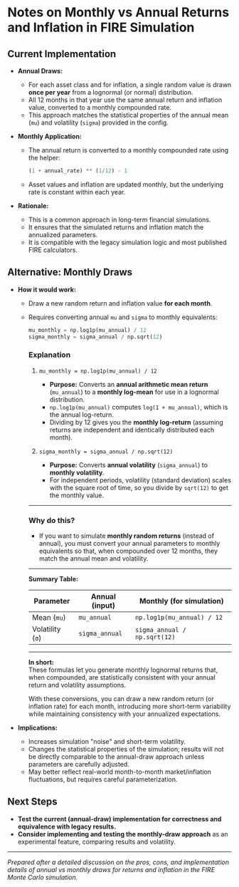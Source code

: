 # Notes on Monthly vs Annual Returns and Inflation in FIRE Simulation

## Current Implementation

- **Annual Draws:**  
  - For each asset class and for inflation, a single random value is drawn **once per year** from a lognormal (or normal) distribution.
  - All 12 months in that year use the same annual return and inflation value, converted to a monthly compounded rate.
  - This approach matches the statistical properties of the annual mean (`mu`) and volatility (`sigma`) provided in the config.

- **Monthly Application:**  
  - The annual return is converted to a monthly compounded rate using the helper:

    ```python
    (1 + annual_rate) ** (1/12) - 1
    ```

  - Asset values and inflation are updated monthly, but the underlying rate is constant within each year.

- **Rationale:**  
  - This is a common approach in long-term financial simulations.
  - It ensures that the simulated returns and inflation match the annualized parameters.
  - It is compatible with the legacy simulation logic and most published FIRE calculators.

## Alternative: Monthly Draws

- **How it would work:**  
  - Draw a new random return and inflation value **for each month**.
  - Requires converting annual `mu` and `sigma` to monthly equivalents:

    ```python
    mu_monthly = np.log1p(mu_annual) / 12
    sigma_monthly = sigma_annual / np.sqrt(12)
    ```

    ### Explanation

    1. `mu_monthly = np.log1p(mu_annual) / 12`
       - **Purpose:** Converts an **annual arithmetic mean return** (`mu_annual`) to a **monthly log-mean** for use in a lognormal distribution.
       - `np.log1p(mu_annual)` computes `log(1 + mu_annual)`, which is the annual log-return.
       - Dividing by 12 gives you the **monthly log-return** (assuming returns are independent and identically distributed each month).

    2. `sigma_monthly = sigma_annual / np.sqrt(12)`
       - **Purpose:** Converts **annual volatility** (`sigma_annual`) to **monthly volatility**.
       - For independent periods, volatility (standard deviation) scales with the square root of time, so you divide by `sqrt(12)` to get the monthly value.

    ---

    ### Why do this?

    - If you want to simulate **monthly random returns** (instead of annual), you must convert your annual parameters to monthly equivalents so that, when compounded over 12 months, they match the annual mean and volatility.

    ---

    **Summary Table:**

    | Parameter         | Annual (input)      | Monthly (for simulation)             |
    |-------------------|--------------------|--------------------------------------|
    | Mean (`mu`)       | `mu_annual`        | `np.log1p(mu_annual) / 12`           |
    | Volatility (`σ`)  | `sigma_annual`     | `sigma_annual / np.sqrt(12)`         |

    ---

    **In short:**  
    These formulas let you generate monthly lognormal returns that, when compounded, are statistically consistent with your annual return and volatility assumptions.

    With these conversions, you can draw a new random return (or inflation rate) for each month, introducing more short-term variability while maintaining consistency with your annualized expectations.

- **Implications:**  
  - Increases simulation "noise" and short-term volatility.
  - Changes the statistical properties of the simulation; results will not be directly comparable to the annual-draw approach unless parameters are carefully adjusted.
  - May better reflect real-world month-to-month market/inflation fluctuations, but requires careful parameterization.

## Next Steps

- **Test the current (annual-draw) implementation for correctness and equivalence with legacy results.**
- **Consider implementing and testing the monthly-draw approach** as an experimental feature, comparing results and volatility.

---

*Prepared after a detailed discussion on the pros, cons, and implementation details of annual vs monthly draws for returns and inflation in the FIRE Monte Carlo simulation.*
